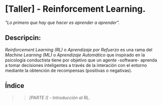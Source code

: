 # [Taller] - Reinforcement Learning.
*"Lo primero que hay que hacer es aprender a aprender".*


## **Descripcin:** 
*Reinforcement Learning (RL)* o *Aprendizaje por Refuerzo* es una rama del *Machine Learning (ML)* o *Aprendizaje Automático* que inspirado en la psicología conductista tiene por objetivo que un agente -software- aprenda a tomar decisiones inteligentes a través de la interación con el entorno mediante la obtención de recompensas (positivas o negativas).



## **Índice**

>> *[PARTE I] - Introducción al RL.*
